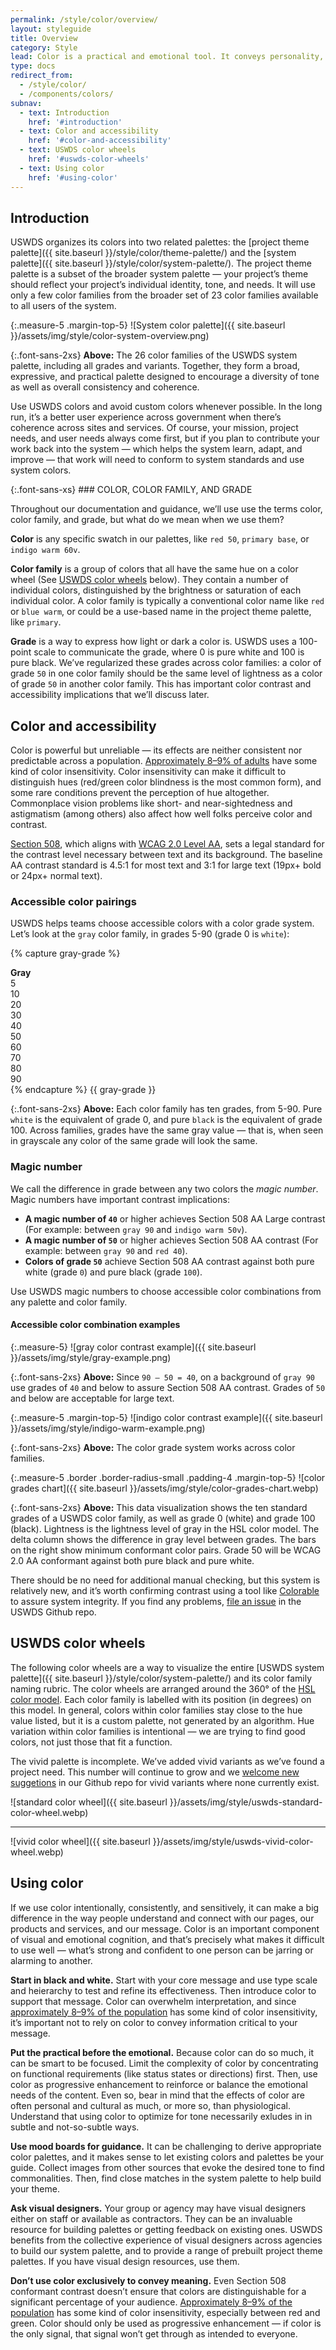 ```yaml
---
permalink: /style/color/overview/
layout: styleguide
title: Overview
category: Style
lead: Color is a practical and emotional tool. It conveys personality, sets a tone, attracts attention, and indicates importance.
type: docs
redirect_from:
  - /style/color/
  - /components/colors/
subnav:
  - text: Introduction
    href: '#introduction'
  - text: Color and accessibility
    href: '#color-and-accessibility'
  - text: USWDS color wheels
    href: '#uswds-color-wheels'
  - text: Using color
    href: '#using-color'
---
```


## Introduction
USWDS organizes its colors into two related palettes: the [project theme palette]({{ site.baseurl }}/style/color/theme-palette/) and the [system palette]({{ site.baseurl }}/style/color/system-palette/). The project theme palette is a subset of the broader system palette — your project’s theme should reflect your project’s individual identity, tone, and needs. It will use only a few color families from the broader set of 23 color families available to all users of the system.

{:.measure-5 .margin-top-5}
![System color palette]({{ site.baseurl }}/assets/img/style/color-system-overview.png)

{:.font-sans-2xs}
**Above:** The 26 color families of the USWDS system palette, including all grades and variants. Together, they form a broad, expressive, and practical palette designed to encourage a diversity of tone as well as overall consistency and coherence.

Use USWDS colors and avoid custom colors whenever possible. In the long run, it’s a better user experience across government when there’s coherence across sites and services. Of course, your mission, project needs, and user needs always come first, but if you plan to contribute your work back into the system — which helps the system learn, adapt, and improve — that work will need to conform to system standards and use system colors.

<div>
<style>code {mix-blend-mode: multiply;}</style>
<div class="bg-base-lighter measure-3 padding-3 usa-section" markdown="1">
{:.font-sans-xs}
### COLOR, COLOR FAMILY, AND GRADE

Throughout our documentation and guidance, we’ll use use the terms color, color family, and grade, but what do we mean when we use them?

**Color** is any specific swatch in our palettes, like `red 50`, `primary base`, or `indigo warm 60v`.

**Color family** is a group of colors that all have the same hue on a color wheel (See [USWDS color wheels](#uswds-color-wheels) below). They contain a number of individual colors, distinguished by the brightness or saturation of each individual color. A color family is typically a conventional color name like `red` or `blue warm`, or could be a use-based name in the project theme palette, like `primary`.

**Grade** is a way to express how light or dark a color is. USWDS uses a 100-point scale to communicate the grade, where 0 is pure white and 100 is pure black. We’ve regularized these grades across color families: a color of grade `50` in one color family should be the same level of lightness as a color of grade `50` in another color family. This has important color contrast and accessibility implications that we’ll discuss later.
</div>
</div>

## Color and accessibility
Color is powerful but unreliable — its effects are neither consistent nor predictable across a population. [Approximately 8–9% of adults](https://nei.nih.gov/health/color_blindness/facts_about) have some kind of color insensitivity. Color insensitivity can make it difficult to distinguish hues (red/green color blindness is the most common form), and some rare conditions prevent the perception of hue altogether. Commonplace vision problems like short- and near-sightedness and astigmatism (among others) also affect how well folks perceive color and contrast.

[Section 508](https://section508.gov/), which aligns with [WCAG 2.0 Level AA](https://www.w3.org/WAI/WCAG21/quickref/?versions=2.0), sets a legal standard for the contrast level necessary between text and its background. The baseline AA contrast standard is 4.5:1 for most text and 3:1 for large text (19px+ bold or 24px+ normal text).


<!-- Accessibility is not a special case.

Last quarter (Q2 2018), [sites using USWDS topped 1.4 billion pageviews]({{ site.baseurl }}/about/whats-new/). 8-9% of 1.4 billion is around 100 million pageviews — when it comes to accessibility, thinking broadly and inclusively isn’t just a good idea, it’s our mandate and mission. 

Contrast is key. [Section 508](https://section508.gov/) — and, by extension, [WCAG 2.0](https://www.w3.org/WAI/WCAG20/quickref/) — sets a legal standard for the contrast level necessary between text and its background. The baseline [AA contrast standard](https://www.w3.org/TR/UNDERSTANDING-WCAG20/visual-audio-contrast-contrast.html) is 4.5:1 for most text and 3:1 for large text (19px+ bold or 24px+ normal text). -->

### Accessible color pairings

USWDS helps teams choose accessible colors with a color grade system. Let’s look at the `gray` color family, in grades 5-90 (grade 0 is `white`):

{% capture gray-grade %}
<div class="padding-2 border measure-5">
  <span><strong>Gray</strong></span>
  <div class="grid-row font-mono-2 text-400">
    <div class="grid-col-fill">
      <div class="bg-gray-5 height-4"></div>
      <div class="text-center margin-top-2px">5</div>
    </div><!-- swwatch -->
    <div class="grid-col-fill">
      <div class="bg-gray-10 height-4"></div>
      <div class="text-center margin-top-2px">10</div>
    </div><!-- swwatch -->
    <div class="grid-col-fill">
      <div class="bg-gray-20 height-4"></div>
      <div class="text-center margin-top-2px">20</div>
    </div><!-- swwatch -->
    <div class="grid-col-fill">
      <div class="bg-gray-30 height-4"></div>
      <div class="text-center margin-top-2px">30</div>
    </div><!-- swwatch -->
    <div class="grid-col-fill">
      <div class="bg-gray-40 height-4"></div>
      <div class="text-center margin-top-2px">40</div>
    </div><!-- swwatch -->
    <div class="grid-col-fill">
      <div class="bg-gray-50 height-4"></div>
      <div class="text-center margin-top-2px">50</div>
    </div><!-- swwatch -->
    <div class="grid-col-fill">
      <div class="bg-gray-60 height-4"></div>
      <div class="text-center margin-top-2px">60</div>
    </div><!-- swwatch -->
    <div class="grid-col-fill">
      <div class="bg-gray-70 height-4"></div>
      <div class="text-center margin-top-2px">70</div>
    </div><!-- swwatch -->
    <div class="grid-col-fill">
      <div class="bg-gray-80 height-4"></div>
      <div class="text-center margin-top-2px">80</div>
    </div><!-- swwatch -->
    <div class="grid-col-fill">
      <div class="bg-gray-90 height-4"></div>
      <div class="text-center margin-top-2px">90</div>
    </div><!-- swwatch -->
  </div>
</div>
{% endcapture %}
{{ gray-grade }}

{:.font-sans-2xs}
**Above:** Each color family has ten grades, from 5-90. Pure `white` is the equivalent of grade 0, and pure `black` is the equivalent of grade 100. Across families, grades have the same gray value — that is, when seen in grayscale any color of the same grade will look the same.

### Magic number
We call the difference in grade between any two colors the _magic number_. Magic numbers have important contrast implications:
- **A magic number of `40`** or higher achieves Section 508 AA Large contrast (For example: between `gray 90` and `indigo warm 50v`).
- **A magic number of `50`** or higher achieves Section 508 AA contrast (For example: between `gray 90` and `red 40`).
- **Colors of grade `50`** achieve Section 508 AA contrast against both pure white (grade `0`) and pure black (grade `100`).

Use USWDS magic numbers to choose accessible color combinations from any palette and color family.

<!-- The difference in grades between two colors is meaningful. Use this difference to calculate contrast. Across all colors and color familes:

**Grade differences (deltas) of 50** between any two colors assure that the contrast between the two colors conforms to WCAG 2.0 AA. (For example: between `gray 90` and `red 40`.)

**Grade differences (deltas) of 40** between any two colors assure that the contrast between the two colors conforms to WCAG 2.0 AA Large. (For example: between `gray 90` and `indigo warm 50v`.) -->

#### Accessible color combination examples

{:.measure-5}
![gray color contrast example]({{ site.baseurl }}/assets/img/style/gray-example.png)

{:.font-sans-2xs}
**Above:** Since `90 – 50 = 40`, on a background of `gray 90` use grades of `40` and below to assure Section 508 AA contrast. Grades of `50` and below are acceptable for large text.

{:.measure-5 .margin-top-5}
![indigo color contrast example]({{ site.baseurl }}/assets/img/style/indigo-warm-example.png)

{:.font-sans-2xs}
**Above:** The color grade system works across color families.

{:.measure-5 .border .border-radius-small .padding-4 .margin-top-5}
![color grades chart]({{ site.baseurl }}/assets/img/style/color-grades-chart.webp)

{:.font-sans-2xs}
**Above:** This data visualization shows the ten standard grades of a USWDS color family, as well as grade 0 (white) and grade 100 (black). Lightness is the lightness level of gray in the HSL color model. The delta column shows the difference in gray level between grades. The bars on the right show minimum conformant color pairs. Grade 50 will be WCAG 2.0 AA conformant against both pure black and pure white.

There should be no need for additional manual checking, but this system is relatively new, and it’s worth confirming contrast using a tool like [Colorable](http://jxnblk.com/colorable/demos/text/) to assure system integrity. If you find any problems, [file an issue](https://github.com/uswds/uswds/issues) in the USWDS Github repo.

## USWDS color wheels

The following color wheels are a way to visualize the entire [USWDS system palette]({{ site.baseurl }}/style/color/system-palette/) and its color family naming rubric. The color wheels are arranged around the 360° of the [HSL color model](https://en.wikipedia.org/wiki/HSL_and_HSV). Each color family is labelled with its position (in degrees) on this model. In general, colors within color families stay close to the hue value listed, but it is a custom palette, not generated by an algorithm. Hue variation within color families is intentional — we are trying to find good colors, not just those that fit a function.

The vivid palette is incomplete. We’ve added vivid variants as we’ve found a project need. This number will continue to grow and we [welcome new suggetions](https://github.com/uswds/uswds/issues) in our Github repo for vivid variants where none currently exist.

![standard color wheel]({{ site.baseurl }}/assets/img/style/uswds-standard-color-wheel.webp)

---

![vivid color wheel]({{ site.baseurl }}/assets/img/style/uswds-vivid-color-wheel.webp)

## Using color

If we use color intentionally, consistently, and sensitively, it can make a big difference in the way people understand and connect with our pages, our products and services, and our message. Color is an important component of visual and emotional cognition, and that’s precisely what makes it difficult to use well — what’s strong and confident to one person can be jarring or alarming to another.

**Start in black and white.** Start with your core message and use type scale and heierarchy to test and refine its effectiveness. Then introduce color to support that message. Color can overwhelm interpretation, and since [approximately 8–9% of the population](https://nei.nih.gov/health/color_blindness/facts_about) has some kind of color insensitivity, it’s important not to rely on color to convey information critical to your message.

**Put the practical before the emotional.** Because color can do so much, it can be smart to be focused. Limit the complexity of color by concentrating on functional requirements (like status states or directions) first. Then, use color as progressive enhancement to reinforce or balance the emotional needs of the content. Even so, bear in mind that the effects of color are often personal and cultural as much, or more so, than physiological. Understand that using color to optimize for tone necessarily exludes in in subtle and not-so-subtle ways.

**Use mood boards for guidance.** It can be challenging to derive appropriate color palettes, and it makes sense to let existing colors and palettes be your guide. Collect images from other sources that evoke the desired tone to find commonalities. Then, find close matches in the system palette to help build your theme.

**Ask visual designers.** Your group or agency may have visual designers either on staff or available as contractors. They can be an invaluable resource for building palettes or getting feedback on existing ones. USWDS benefits from the collective experience of visual designers across agencies to build our system palette, and to provide a range of prebuilt project theme palettes. If you have visual design resources, use them.

**Don’t use color exclusively to convey meaning.** Even Section 508 conformant contrast doesn’t ensure that colors are distinguishable for a significant percentage of your audience. [Approximately 8–9% of the population](https://nei.nih.gov/health/color_blindness/facts_about) has some kind of color insensitivity, especially between red and green. Color should only be used as progressive enhancement — if color is the only signal, that signal won’t get through as intended to everyone.


